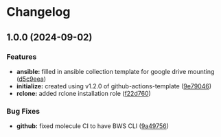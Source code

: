 # Changelog

## 1.0.0 (2024-09-02)


### Features

* **ansible:** filled in ansible collection template for google drive mounting ([d5c9eea](https://github.com/genirohtea/google-drive-mount/commit/d5c9eea8a5ea4e6ddeef3aaad87fc2d5b5e67997))
* **initialize:** created using v1.2.0 of github-actions-template ([9e79046](https://github.com/genirohtea/google-drive-mount/commit/9e79046bf3f9ff38125f58c4d489e897298bd783))
* **rclone:** added rclone installation role ([f22d760](https://github.com/genirohtea/google-drive-mount/commit/f22d760e04903da39d19fbb243d188c9b9b5c8a2))


### Bug Fixes

* **github:** fixed molecule CI to have BWS CLI ([9a49756](https://github.com/genirohtea/google-drive-mount/commit/9a4975609286733c5efd2148830de11a41cb0b6a))
